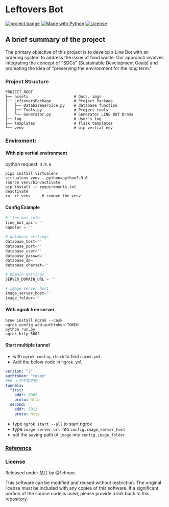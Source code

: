 # Leftovers Bot

[![project badge](https://img.shields.io/badge/1chooo-line__leftovers__bot-informational)](https://github.com/1chooo/line-leftovers-bot)
[![Made with Python](https://img.shields.io/badge/Python=3.9-blue?logo=python&logoColor=white)](https://python.org "Go to Python homepage")
[![License](https://img.shields.io/badge/License-MIT-blue)](./LICENSE "Go to license section")

## A brief summary of the project

The primary objective of this project is to develop a Line Bot with an ordering system to address the issue of food waste. 
Our approach involves integrating the concept of "SDGs" (Sustainable Development Goals) and promoting the idea of "preserving the environment for the long term."

### Project Structure
```
PROJECT_ROOT
├── assets                    # Docs, imgs
├── LeftoversPackage          # Project Package
│   ├── DatabaseService.py    # database function
│   ├── Tools.py              # Project tools
│   └── Generator.py          # Generator LINE BOT Drama
├── log                       # User's log
├── templates                 # flask templates
└── venv                      # pip vertial env
```

### Enviroment: 

#### With pip vertial environment
python request: `3.9.6`

```
pip3 install virtualenv
virtualenv venv --python=python3.9.6
source venv/bin/activate
pip install -r requirements.txt
deactivate
rm -rf venv     # remove the venv
```

#### Config Example
```py
# line bot info
line_bot_api = ''
handler = ''

# database settings
database_host=''
database_port=''
database_user=''
database_passwd=''
database_db=''
database_charset=''

# Domain Settings
SERVER_DOMAIN_URL = ''

# image server host
image_server_host=''
image_folder=''

```


#### With ngrok free server
```SHELL
brew install ngrok --cask
ngrok config add-authtoken TOKEN
python run.py
ngrok http 5002
```

#### Start multiple tunnel
* with `ngrok config check` to find `ngrok.yml`.
* Add the below code in `ngrok.yml`
```yml
version: "2"
authtoken: "token"
### 上方不需更動
tunnels:
  first:
    addr: 5002
    proto: http    
  second:
    addr: 5012
    proto: http
```
* type `ngrok start --all` to start ngrok
* type `image server url` into `config.image_server_host`
* set the saving path of `image` into `config.image_folder`


### [Reference](./assets/reference.md)

### License
Released under [MIT](./LICENSE) by @1chooo.

This software can be modified and reused without restriction.
The original license must be included with any copies of this software.
If a significant portion of the source code is used, please provide a link back to this repository.
